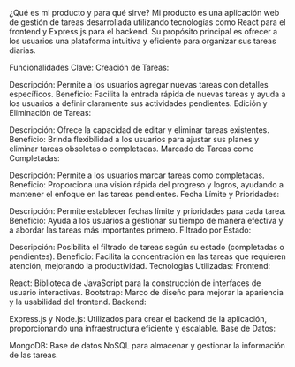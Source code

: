
¿Qué es mi producto y para qué sirve?
Mi producto es una aplicación web de gestión de tareas desarrollada utilizando tecnologías como React para el frontend y Express.js para el backend. Su propósito principal es ofrecer a los usuarios una plataforma intuitiva y eficiente para organizar sus tareas diarias.

Funcionalidades Clave:
Creación de Tareas:

Descripción: Permite a los usuarios agregar nuevas tareas con detalles específicos.
Beneficio: Facilita la entrada rápida de nuevas tareas y ayuda a los usuarios a definir claramente sus actividades pendientes.
Edición y Eliminación de Tareas:

Descripción: Ofrece la capacidad de editar y eliminar tareas existentes.
Beneficio: Brinda flexibilidad a los usuarios para ajustar sus planes y eliminar tareas obsoletas o completadas.
Marcado de Tareas como Completadas:

Descripción: Permite a los usuarios marcar tareas como completadas.
Beneficio: Proporciona una visión rápida del progreso y logros, ayudando a mantener el enfoque en las tareas pendientes.
Fecha Límite y Prioridades:

Descripción: Permite establecer fechas límite y prioridades para cada tarea.
Beneficio: Ayuda a los usuarios a gestionar su tiempo de manera efectiva y a abordar las tareas más importantes primero.
Filtrado por Estado:

Descripción: Posibilita el filtrado de tareas según su estado (completadas o pendientes).
Beneficio: Facilita la concentración en las tareas que requieren atención, mejorando la productividad.
Tecnologías Utilizadas:
Frontend:

React: Biblioteca de JavaScript para la construcción de interfaces de usuario interactivas.
Bootstrap: Marco de diseño para mejorar la apariencia y la usabilidad del frontend.
Backend:

Express.js y Node.js: Utilizados para crear el backend de la aplicación, proporcionando una infraestructura eficiente y escalable.
Base de Datos:

MongoDB: Base de datos NoSQL para almacenar y gestionar la información de las tareas.
